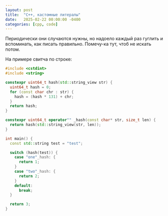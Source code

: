 ```yaml
---
layout: post
title:  "C++, кастомные литералы"
date:   2025-02-22 00:00:00 -0400
categories: [cpp, code]
---
```


Периодически они случаются нужны, но надоело каждый раз гуглить и вспоминать, как писать правильно. Помечу-ка тут, чтоб не искать потом.

На примере свитча по строке:

```cpp
#include <cstdint>
#include <string>

constexpr uint64_t hash(std::string_view str) {
  uint64_t hash = 0;
  for (const char chr : str) {
    hash = (hash * 131) + chr;
  }
  return hash;
}

constexpr uint64_t operator"" _hash(const char* str, size_t len) {
  return hash(std::string_view(str, len));
}

int main() {
  const std::string test = "test";

  switch (hash(test)) {
    case "one"_hash: {
      return 1;
    }
    case "two"_hash: {
      return 2;
    }
    default:
      break;
  }

  return 3;
}
```
